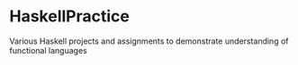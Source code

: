 # HaskellPractice

Various Haskell projects and assignments to demonstrate understanding of functional languages
